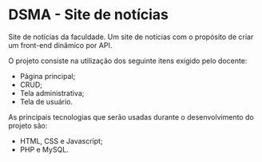 # DSMA - Site de notícias

Site de notícias da faculdade. Um site de notícias com o propósito de criar um front-end dinâmico por API.

O projeto consiste na utilização dos seguinte itens exigido pelo docente:
- Página principal;
- CRUD;
- Tela administrativa;
- Tela de usuário.

As principais tecnologias que serão usadas durante o desenvolvimento do projeto são:
- HTML, CSS e Javascript;
- PHP e MySQL.
